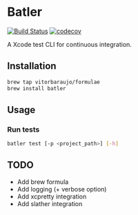 # Batler

[![Build Status](https://travis-ci.com/vitorbaraujo/batler.svg?branch=master)](https://travis-ci.com/vitorbaraujo/batler)
[![codecov](https://codecov.io/gh/vitorbaraujo/batler/branch/master/graph/badge.svg?token=R4NPK8XCRW)](https://codecov.io/gh/vitorbaraujo/batler)

A Xcode test CLI for continuous integration.

## Installation

```sh
brew tap vitorbaraujo/formulae
brew install batler
```

## Usage

### Run tests
```sh
batler test [-p <project_path>] [-h]
```

## TODO

- Add brew formula
- Add logging (+ verbose option)
- Add xcpretty integration
- Add slather integration
